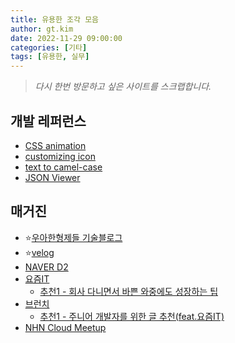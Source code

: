 ```yaml
---
title: 유용한 조각 모음
author: gt.kim
date: 2022-11-29 09:00:00
categories: [기타]
tags: [유용한, 실무]
---
```


> _다시 한번 방문하고 싶은 사이트를 스크랩합니다._

## 개발 레퍼런스
- [CSS animation](https://animista.net/)
- [customizing icon](https://icon.ray.so/)
- [text to camel-case](https://textedit.tools/camelcase)
- [JSON Viewer](https://codebeautify.org/jsonviewer)

## 매거진
- ⭐[우아한형제들 기술블로그](https://techblog.woowahan.com/)
- ⭐[velog](https://velog.io/)
- [NAVER D2](https://d2.naver.com/helloworld)
- [요즘IT](https://yozm.wishket.com/magazine/)
    * [추천1 - 회사 다니면서 바쁜 와중에도 성장하는 팁](https://yozm.wishket.com/magazine/detail/1742/)
- [브런치](https://brunch.co.kr/keyword/IT)
    * [추천1 - 주니어 개발자를 위한 글 추천(feat.요즘IT)](https://brunch.co.kr/@fullmoon22/33)
- [NHN Cloud Meetup](https://meetup.toast.com/)
